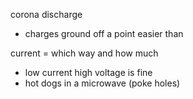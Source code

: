 corona discharge
- charges ground off a point easier than 

current = which way and how much
- low current high voltage is fine
- hot dogs in a microwave (poke holes)
